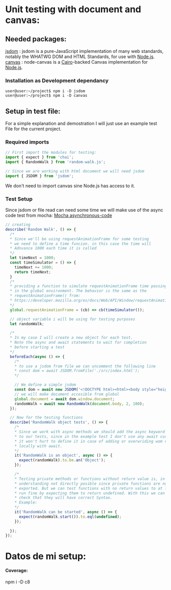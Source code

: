 
# Unit testing with document and canvas:

## Needed packages:

[jsdom](https://www.npmjs.com/package/jsdom) : jsdom is a pure-JavaScript implementation of many web standards, notably the WHATWG DOM and HTML Standards, for use with [Node.js](https://nodejs.org/).  
[canvas](https://www.npmjs.com/package/canvas) : node-canvas is a [Cairo](https://www.cairographics.org/)-backed Canvas implementation for [Node.js](https://nodejs.org/).

### Installation as Development dependancy

```console
user@user:~/project$ npm i -D jsdom
user@user:~/project$ npm i -D canvas
```

## Setup in test file:

For a simple explanation and demostration I will just use an example test File for the current project.

### Required imports
```javascript
// First import the modules for testing:
import { expect } from 'chai';
import { RandomWalk } from 'random-walk.js';

// Since we are working with html document we will need jsdom
import { JSDOM } from 'jsdom';
```

We don't need to import canvas sine Node.js has access to it.

### Test Setup

Since jsdom or file read can need some time we will make use of the async code test from mocha: [Mocha asynchronous-code](https://mochajs.org/#asynchronous-code)

```javascript
// creating
describe('Random Walk', () => {
  /*
  * Since we'll be using requestAnimationFrame for some testing
  * we need to define a time funcion. in this case the time will
  * Adnvance 1000 each time it is called
  */
  let timeNext = 1000;
  const timeSimulator = () => {
    timeNext += 1000;
    return timeNext;
  }
  /*
  * providing a function to simulate requestAnimationFrame time passing
  * in the global environment. The behavior is the same as the 
  * requestAnimationFrame() from:
  * https://developer.mozilla.org/es/docs/Web/API/Window/requestAnimationFrame
  */
  global.requestAnimationFrame = (cb) => cb(timeSimulator());

  // object variable i will be using for testing purposes
  let randomWalk;

  /*
  * In my case I will create a new object for each test.
  * Note the async and await statements to wait for completion
  * before starting a test
  */
  beforeEach(async () => {
    /*
    * to use a jsdom from file we can uncomment the following line
    * const dom = await JSDOM.fromFile('./src/index.html');
    */

    // We define a simple jsdom
    const dom = await new JSDOM('<!DOCTYPE html><html><body style="height:600; width:600;"></body></html>');
    // we will make document accesible from global
    global.document = await dom.window.document;
    randomWalk = await new RandomWalk(document.body, 2, 100);
  });

  // Now for the testing functions
  describe('RandomWalk object tests', () => {
    /*
    * Since we work with async methods we should add the async keyword
    * to our tests, since in the example test I don't use any await currently
    * it won't hurt to define it in case of adding or overwriding wom variable
    * locally with await.
    */
    it('RandomWalk is an object', async () => {
      expect(randomWalk).to.be.an('Object');
    });

    /*
    * Testing private methods or functions without return value is, in my
    * understanding not directly posible since private functions are not
    * exported. But we can test functions with no return values to at least
    * run fine by expecting them to return undefined. With this we can at least
    * check that they will have correct Syntax.
    * Example:
    */
    it('RandomWalk can be started', async () => {
      expect(randomWalk.start()).to.eql(undefined);
    });
    
  });
});
```


# Datos de mi setup:
#### Coverage:
npm i -D c8